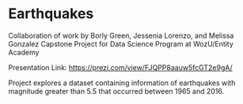 # Earthquakes

Collaboration of work by Borly Green, Jessenia Lorenzo, and Melissa Gonzalez
Capstone Project for Data Science Program at WozU/Entity Academy

Presentation Link: https://prezi.com/view/FJQPP8aauw5fcGT2e9gA/

Project explores a dataset containing information of earthquakes with magnitude greater than 5.5 that occurred between 1965 and 2016.
